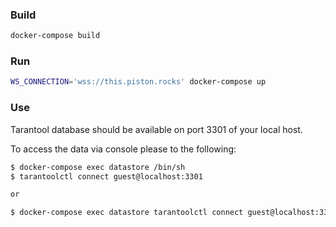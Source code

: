 ### Build

```bash
docker-compose build
```

### Run

```bash
WS_CONNECTION='wss://this.piston.rocks' docker-compose up
```

### Use

Tarantool database should be available on port 3301 of your local host.

To access the data via console please to the following:

```bash
$ docker-compose exec datastore /bin/sh
$ tarantoolctl connect guest@localhost:3301

or

$ docker-compose exec datastore tarantoolctl connect guest@localhost:3301
```

